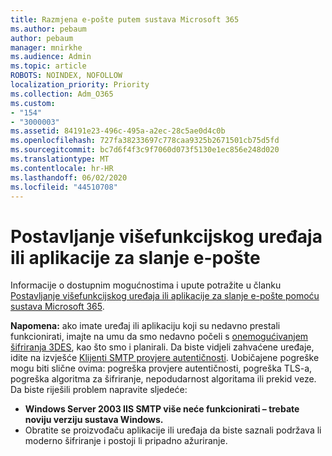 ```yaml
---
title: Razmjena e-pošte putem sustava Microsoft 365
ms.author: pebaum
author: pebaum
manager: mnirkhe
ms.audience: Admin
ms.topic: article
ROBOTS: NOINDEX, NOFOLLOW
localization_priority: Priority
ms.collection: Adm_O365
ms.custom:
- "154"
- "3000003"
ms.assetid: 84191e23-496c-495a-a2ec-28c5ae0d4c0b
ms.openlocfilehash: 727fa38233697c778caa9325b2671501cb75d5fd
ms.sourcegitcommit: bc7d6f4f3c9f7060d073f5130e1ec856e248d020
ms.translationtype: MT
ms.contentlocale: hr-HR
ms.lasthandoff: 06/02/2020
ms.locfileid: "44510708"
---
```

# <a name="set-up-a-multifunction-device-or-application-to-send-email"></a>Postavljanje višefunkcijskog uređaja ili aplikacije za slanje e-pošte

Informacije o dostupnim mogućnostima i upute potražite u članku [Postavljanje višefunkcijskog uređaja ili aplikacije za slanje e-pošte pomoću sustava Microsoft 365](https://docs.microsoft.com/Exchange/mail-flow-best-practices/how-to-set-up-a-multifunction-device-or-application-to-send-email-using-office-3).
  
**Napomena:** ako imate uređaj ili aplikaciju koji su nedavno prestali funkcionirati, imajte na umu da smo nedavno počeli s [onemogućivanjem šifriranja 3DES](https://docs.microsoft.com/microsoft-365/compliance/technical-reference-details-about-encryption), kao što smo i planirali. Da biste vidjeli zahvaćene uređaje, idite na izvješće [Klijenti SMTP provjere autentičnosti](https://protection.office.com/mailflow/dashboard). Uobičajene pogreške mogu biti slične ovima: pogreška provjere autentičnosti, pogreška TLS-a, pogreška algoritma za šifriranje, nepodudarnost algoritama ili prekid veze. Da biste riješili problem napravite sljedeće:
 - **Windows Server 2003 IIS SMTP više neće funkcionirati – trebate noviju verziju sustava Windows.**  
 - Obratite se proizvođaču aplikacije ili uređaja da biste saznali podržava li moderno šifriranje i postoji li pripadno ažuriranje.
